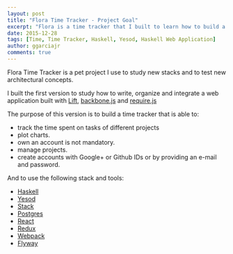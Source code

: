 ```yaml
---
layout: post
title: "Flora Time Tracker - Project Goal"
excerpt: "Flora is a time tracker that I built to learn how to build a Haskell web application integrated with the React stack."
date: 2015-12-28
tags: [Time, Time Tracker, Haskell, Yesod, Haskell Web Application]
author: ggarciajr
comments: true
---
```


Flora Time Tracker is a pet project I use to study new stacks and to test new architectural concepts.

I built the first version to study how to write, organize and integrate a web application built with <a href="http://liftweb.net/" target="_blank">Lift</a>, <a href="http://backbonejs.org/" target="_blank">backbone.js</a> and <a href="http://www.requirejs.org/" target="_blank">require.js</a>

The purpose of this version is to build a time tracker that is able to:

 * track the time spent on tasks of different projects
 * plot charts.
 * own an account is not mandatory.
 * manage projects.
 * create accounts with Google+ or Github IDs or by providing an e-mail and password.

And to use the following stack and tools:

 * <a href="https://www.haskell.org/" target="_blank">Haskell</a>
 * <a href="http://www.yesodweb.com/" target="_blank">Yesod</a>
 * <a href="https://github.com/commercialhaskell/stack#readme" target="_blank">Stack</a>
 * <a href="http://www.postgresql.org/" target="_blank">Postgres</a>
 * <a href="http://facebook.github.io/react/" target="_blank">React</a>
 * <a href="http://rackt.org/redux/" target="_blank">Redux</a>
 * <a href="https://webpack.github.io/" target="_blank">Webpack</a>
 * <a href="http://flywaydb.org/" target="_blank">Flyway</a>
